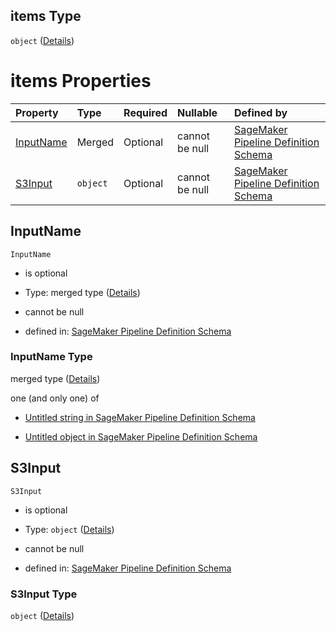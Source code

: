 ## items Type

`object` ([Details](pipeline-definition-definitions-processingargs-properties-processinginputs-items.md))

# items Properties

| Property                | Type     | Required | Nullable       | Defined by                                                                                                                                                                                                                                                                                                                          |
| :---------------------- | :------- | :------- | :------------- | :---------------------------------------------------------------------------------------------------------------------------------------------------------------------------------------------------------------------------------------------------------------------------------------------------------------------------------- |
| [InputName](#inputname) | Merged   | Optional | cannot be null | [SageMaker Pipeline Definition Schema](pipeline-definition-definitions-stringargumentvalue.md "https://github.com/jerrypeng7773/sagemaker-model-building-pipeline-definition-JSON-schema/schema/#/definitions/ProcessingArgs/properties/ProcessingInputs/items/properties/InputName")                                               |
| [S3Input](#s3input)     | `object` | Optional | cannot be null | [SageMaker Pipeline Definition Schema](pipeline-definition-definitions-processingargs-properties-processinginputs-items-properties-s3input.md "https://github.com/jerrypeng7773/sagemaker-model-building-pipeline-definition-JSON-schema/schema/#/definitions/ProcessingArgs/properties/ProcessingInputs/items/properties/S3Input") |

## InputName



`InputName`

*   is optional

*   Type: merged type ([Details](pipeline-definition-definitions-stringargumentvalue.md))

*   cannot be null

*   defined in: [SageMaker Pipeline Definition Schema](pipeline-definition-definitions-stringargumentvalue.md "https://github.com/jerrypeng7773/sagemaker-model-building-pipeline-definition-JSON-schema/schema/#/definitions/ProcessingArgs/properties/ProcessingInputs/items/properties/InputName")

### InputName Type

merged type ([Details](pipeline-definition-definitions-stringargumentvalue.md))

one (and only one) of

*   [Untitled string in SageMaker Pipeline Definition Schema](pipeline-definition-definitions-stringargumentvalue-oneof-0.md "check type definition")

*   [Untitled object in SageMaker Pipeline Definition Schema](pipeline-definition-definitions-getfunction.md "check type definition")

## S3Input



`S3Input`

*   is optional

*   Type: `object` ([Details](pipeline-definition-definitions-processingargs-properties-processinginputs-items-properties-s3input.md))

*   cannot be null

*   defined in: [SageMaker Pipeline Definition Schema](pipeline-definition-definitions-processingargs-properties-processinginputs-items-properties-s3input.md "https://github.com/jerrypeng7773/sagemaker-model-building-pipeline-definition-JSON-schema/schema/#/definitions/ProcessingArgs/properties/ProcessingInputs/items/properties/S3Input")

### S3Input Type

`object` ([Details](pipeline-definition-definitions-processingargs-properties-processinginputs-items-properties-s3input.md))
